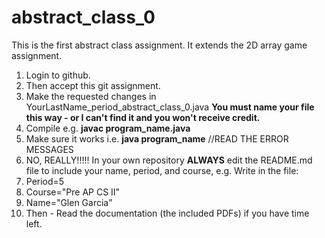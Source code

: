 # abstract_class_0
This is the first abstract class assignment. It extends the 2D array game assignment.

1. Login to github.
2. Then accept this git assignment.
3. Make the requested changes in YourLastName_period_abstract_class_0.java 
**You must name your file this way - or I can't find it and you won't receive credit.**
4. Compile e.g. **javac program_name.java**
5. Make sure it works i.e. **java program_name**  //READ THE ERROR MESSAGES
6.  NO, REALLY!!!!! In your own repository ****ALWAYS****  edit the README.md file to include your name, period, and course, e.g. Write in the file:
  1.  Period=5
  2.  Course="Pre AP CS II"
  3.  Name="Glen Garcia"
7. Then - Read the documentation (the included PDFs) if you have time left.
